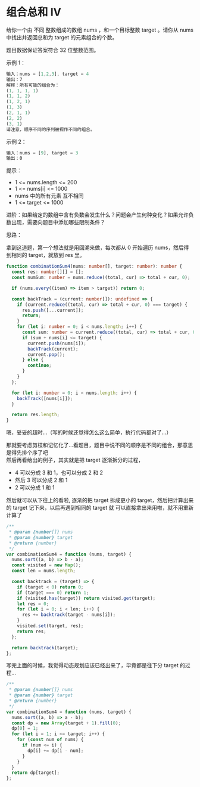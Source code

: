 # 组合总和 Ⅳ

给你一个由 不同 整数组成的数组 nums ，和一个目标整数 target 。请你从 nums 中找出并返回总和为 target 的元素组合的个数。

题目数据保证答案符合 32 位整数范围。

示例 1：

```js
输入：nums = [1,2,3], target = 4
输出：7
解释：所有可能的组合为：
(1, 1, 1, 1)
(1, 1, 2)
(1, 2, 1)
(1, 3)
(2, 1, 1)
(2, 2)
(3, 1)
请注意，顺序不同的序列被视作不同的组合。
```

示例 2：

```js
输入：nums = [9], target = 3
输出：0
```

提示：

- 1 <= nums.length <= 200
- 1 <= nums[i] <= 1000
- nums 中的所有元素 互不相同
- 1 <= target <= 1000

进阶：如果给定的数组中含有负数会发生什么？问题会产生何种变化？如果允许负数出现，需要向题目中添加哪些限制条件？

思路：

拿到这道题，第一个想法就是用回溯来做，每次都从 0 开始遍历 nums，然后得到相同的 target，就放到 res 里。

```ts
function combinationSum4(nums: number[], target: number): number {
  const res: number[][] = [];
  const numSum: number = nums.reduce((total, cur) => total + cur, 0);

  if (nums.every((item) => item > target)) return 0;

  const backTrack = (current: number[]): undefined => {
    if (current.reduce((total, cur) => total + cur, 0) === target) {
      res.push([...current]);
      return;
    }
    for (let i: number = 0; i < nums.length; i++) {
      const sum: number = current.reduce((total, cur) => total + cur, 0);
      if (sum + nums[i] <= target) {
        current.push(nums[i]);
        backTrack(current);
        current.pop();
      } else {
        continue;
      }
    }
  };

  for (let i: number = 0; i < nums.length; i++) {
    backTrack([nums[i]]);
  }

  return res.length;
}
```

嗯，妥妥的超时…（写的时候还觉得怎么这么简单，执行代码都对了…）

那就要考虑剪枝和记忆化了…看题目，题目中说不同的顺序是不同的组合，那意思是得先排个序了吧  
然后再看给出的例子，其实就是把 target 逐渐拆分的过程，

- 4 可以分成 3 和 1，也可以分成 2 和 2
- 然后 3 可以分成 2 和 1
- 2 可以分成 1 和 1

然后就可以从下往上的看啦, 逐渐的把 target 拆成更小的 target，然后把计算出来的 target 记下来，以后再遇到相同的 target 就
可以直接拿出来用啦，就不用重新计算了

```js
/**
 * @param {number[]} nums
 * @param {number} target
 * @return {number}
 */
var combinationSum4 = function (nums, target) {
  nums.sort((a, b) => b - a);
  const visited = new Map();
  const len = nums.length;

  const backtrack = (target) => {
    if (target < 0) return 0;
    if (target === 0) return 1;
    if (visited.has(target)) return visited.get(target);
    let res = 0;
    for (let i = 0; i < len; i++) {
      res += backtrack(target - nums[i]);
    }
    visited.set(target, res);
    return res;
  };

  return backtrack(target);
};
```

写完上面的时候，我觉得动态规划应该已经出来了，毕竟都是往下分 target 的过程…

```js
/**
 * @param {number[]} nums
 * @param {number} target
 * @return {number}
 */
var combinationSum4 = function (nums, target) {
  nums.sort((a, b) => a - b);
  const dp = new Array(target + 1).fill(0);
  dp[0] = 1;
  for (let i = 1; i <= target; i++) {
    for (const num of nums) {
      if (num <= i) {
        dp[i] += dp[i - num];
      }
    }
  }
  return dp[target];
};
```
